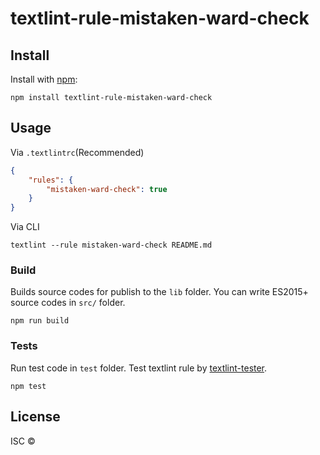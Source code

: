 # textlint-rule-mistaken-ward-check



## Install

Install with [npm](https://www.npmjs.com/):

    npm install textlint-rule-mistaken-ward-check

## Usage

Via `.textlintrc`(Recommended)

```json
{
    "rules": {
        "mistaken-ward-check": true
    }
}
```

Via CLI

```
textlint --rule mistaken-ward-check README.md
```

### Build

Builds source codes for publish to the `lib` folder.
You can write ES2015+ source codes in `src/` folder.

    npm run build

### Tests

Run test code in `test` folder.
Test textlint rule by [textlint-tester](https://github.com/textlint/textlint-tester).

    npm test

## License

ISC © 

